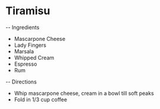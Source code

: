 # Tiramisu

-- Ingredients

* Mascarpone Cheese
* Lady Fingers
* Marsala
* Whipped Cream
* Espresso
* Rum


-- Directions

* Whip mascarpone cheese, cream in a bowl till soft peaks
* Fold in 1/3 cup coffee
